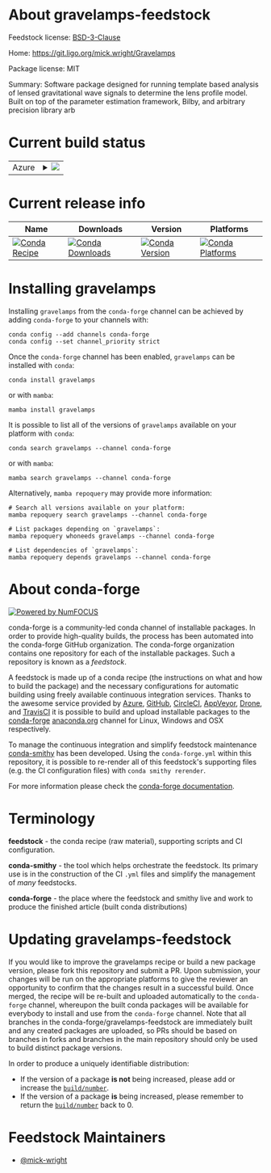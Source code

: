 About gravelamps-feedstock
==========================

Feedstock license: [BSD-3-Clause](https://github.com/conda-forge/gravelamps-feedstock/blob/main/LICENSE.txt)

Home: https://git.ligo.org/mick.wright/Gravelamps

Package license: MIT

Summary: Software package designed for running template based analysis of lensed gravitational wave signals to determine the lens profile model. Built on top of the parameter estimation framework, Bilby, and arbitrary precision library arb

Current build status
====================


<table>
    
  <tr>
    <td>Azure</td>
    <td>
      <details>
        <summary>
          <a href="https://dev.azure.com/conda-forge/feedstock-builds/_build/latest?definitionId=19090&branchName=main">
            <img src="https://dev.azure.com/conda-forge/feedstock-builds/_apis/build/status/gravelamps-feedstock?branchName=main">
          </a>
        </summary>
        <table>
          <thead><tr><th>Variant</th><th>Status</th></tr></thead>
          <tbody><tr>
              <td>linux_64_python3.10.____cpython</td>
              <td>
                <a href="https://dev.azure.com/conda-forge/feedstock-builds/_build/latest?definitionId=19090&branchName=main">
                  <img src="https://dev.azure.com/conda-forge/feedstock-builds/_apis/build/status/gravelamps-feedstock?branchName=main&jobName=linux&configuration=linux%20linux_64_python3.10.____cpython" alt="variant">
                </a>
              </td>
            </tr><tr>
              <td>linux_64_python3.11.____cpython</td>
              <td>
                <a href="https://dev.azure.com/conda-forge/feedstock-builds/_build/latest?definitionId=19090&branchName=main">
                  <img src="https://dev.azure.com/conda-forge/feedstock-builds/_apis/build/status/gravelamps-feedstock?branchName=main&jobName=linux&configuration=linux%20linux_64_python3.11.____cpython" alt="variant">
                </a>
              </td>
            </tr><tr>
              <td>linux_64_python3.12.____cpython</td>
              <td>
                <a href="https://dev.azure.com/conda-forge/feedstock-builds/_build/latest?definitionId=19090&branchName=main">
                  <img src="https://dev.azure.com/conda-forge/feedstock-builds/_apis/build/status/gravelamps-feedstock?branchName=main&jobName=linux&configuration=linux%20linux_64_python3.12.____cpython" alt="variant">
                </a>
              </td>
            </tr>
          </tbody>
        </table>
      </details>
    </td>
  </tr>
</table>

Current release info
====================

| Name | Downloads | Version | Platforms |
| --- | --- | --- | --- |
| [![Conda Recipe](https://img.shields.io/badge/recipe-gravelamps-green.svg)](https://anaconda.org/conda-forge/gravelamps) | [![Conda Downloads](https://img.shields.io/conda/dn/conda-forge/gravelamps.svg)](https://anaconda.org/conda-forge/gravelamps) | [![Conda Version](https://img.shields.io/conda/vn/conda-forge/gravelamps.svg)](https://anaconda.org/conda-forge/gravelamps) | [![Conda Platforms](https://img.shields.io/conda/pn/conda-forge/gravelamps.svg)](https://anaconda.org/conda-forge/gravelamps) |

Installing gravelamps
=====================

Installing `gravelamps` from the `conda-forge` channel can be achieved by adding `conda-forge` to your channels with:

```
conda config --add channels conda-forge
conda config --set channel_priority strict
```

Once the `conda-forge` channel has been enabled, `gravelamps` can be installed with `conda`:

```
conda install gravelamps
```

or with `mamba`:

```
mamba install gravelamps
```

It is possible to list all of the versions of `gravelamps` available on your platform with `conda`:

```
conda search gravelamps --channel conda-forge
```

or with `mamba`:

```
mamba search gravelamps --channel conda-forge
```

Alternatively, `mamba repoquery` may provide more information:

```
# Search all versions available on your platform:
mamba repoquery search gravelamps --channel conda-forge

# List packages depending on `gravelamps`:
mamba repoquery whoneeds gravelamps --channel conda-forge

# List dependencies of `gravelamps`:
mamba repoquery depends gravelamps --channel conda-forge
```


About conda-forge
=================

[![Powered by
NumFOCUS](https://img.shields.io/badge/powered%20by-NumFOCUS-orange.svg?style=flat&colorA=E1523D&colorB=007D8A)](https://numfocus.org)

conda-forge is a community-led conda channel of installable packages.
In order to provide high-quality builds, the process has been automated into the
conda-forge GitHub organization. The conda-forge organization contains one repository
for each of the installable packages. Such a repository is known as a *feedstock*.

A feedstock is made up of a conda recipe (the instructions on what and how to build
the package) and the necessary configurations for automatic building using freely
available continuous integration services. Thanks to the awesome service provided by
[Azure](https://azure.microsoft.com/en-us/services/devops/), [GitHub](https://github.com/),
[CircleCI](https://circleci.com/), [AppVeyor](https://www.appveyor.com/),
[Drone](https://cloud.drone.io/welcome), and [TravisCI](https://travis-ci.com/)
it is possible to build and upload installable packages to the
[conda-forge](https://anaconda.org/conda-forge) [anaconda.org](https://anaconda.org/)
channel for Linux, Windows and OSX respectively.

To manage the continuous integration and simplify feedstock maintenance
[conda-smithy](https://github.com/conda-forge/conda-smithy) has been developed.
Using the ``conda-forge.yml`` within this repository, it is possible to re-render all of
this feedstock's supporting files (e.g. the CI configuration files) with ``conda smithy rerender``.

For more information please check the [conda-forge documentation](https://conda-forge.org/docs/).

Terminology
===========

**feedstock** - the conda recipe (raw material), supporting scripts and CI configuration.

**conda-smithy** - the tool which helps orchestrate the feedstock.
                   Its primary use is in the construction of the CI ``.yml`` files
                   and simplify the management of *many* feedstocks.

**conda-forge** - the place where the feedstock and smithy live and work to
                  produce the finished article (built conda distributions)


Updating gravelamps-feedstock
=============================

If you would like to improve the gravelamps recipe or build a new
package version, please fork this repository and submit a PR. Upon submission,
your changes will be run on the appropriate platforms to give the reviewer an
opportunity to confirm that the changes result in a successful build. Once
merged, the recipe will be re-built and uploaded automatically to the
`conda-forge` channel, whereupon the built conda packages will be available for
everybody to install and use from the `conda-forge` channel.
Note that all branches in the conda-forge/gravelamps-feedstock are
immediately built and any created packages are uploaded, so PRs should be based
on branches in forks and branches in the main repository should only be used to
build distinct package versions.

In order to produce a uniquely identifiable distribution:
 * If the version of a package **is not** being increased, please add or increase
   the [``build/number``](https://docs.conda.io/projects/conda-build/en/latest/resources/define-metadata.html#build-number-and-string).
 * If the version of a package **is** being increased, please remember to return
   the [``build/number``](https://docs.conda.io/projects/conda-build/en/latest/resources/define-metadata.html#build-number-and-string)
   back to 0.

Feedstock Maintainers
=====================

* [@mick-wright](https://github.com/mick-wright/)

